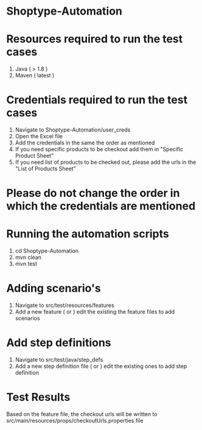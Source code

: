 # Shoptype-Automation

# Resources required to run the test cases

1. Java ( > 1.8 )
2. Maven ( latest )

# Credentials required to run the test cases

1. Navigate to Shoptype-Automation/user_creds
2. Open the Excel file
3. Add the credentials in the same the order as mentioned
4. If you need specific products to be checkout add them in "Specific Product Sheet" 
5. If you need list of products to be checked out, please add the urls in the "List of Products Sheet"
# Please do not change the order in which the credentials are mentioned

# Running the automation scripts

1. cd Shoptype-Automation
2. mvn clean
3. mvn test

# Adding scenario's

1. Navigate to src/test/resources/features
2. Add a new feature ( or ) edit the existing the feature files to add scenarios

# Add step definitions

1. Navigate to src/test/java/step_defs
2. Add a new step definition file ( or ) edit the existing ones to add step definition

# Test Results

Based on the feature file, the checkout urls will be written to src/main/resources/props/checkoutUrls.properties file
